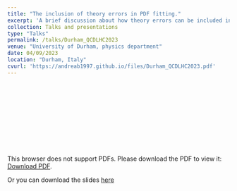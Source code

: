 ```yaml
---
title: "The inclusion of theory errors in PDF fitting."
excerpt: 'A brief discussion about how theory errors can be included in PDF fits and why they should be.'
collection: Talks and presentations
type: "Talks"
permalink: /talks/Durham_QCDLHC2023
venue: "University of Durham, physics department"
date: 04/09/2023
location: "Durham, Italy"
cvurl: 'https://andreab1997.github.io/files/Durham_QCDLHC2023.pdf'
---
```

<object data="https://andreab1997.github.io/files/Durham_QCDLHC2023.pdf" type="application/pdf" width="700px" height="700px">
    <embed src="https://andreab1997.github.io/files/Durham_QCDLHC2023.pdf">
        <p>This browser does not support PDFs. Please download the PDF to view it: <a href="https://andreab1997.github.io/files/Durham_QCDLHC2023.pdf">Download PDF</a>.</p>
    </embed>
</object>


Or you can download the slides [here](https://andreab1997.github.io/files/Durham_QCDLHC2023.pdf)

